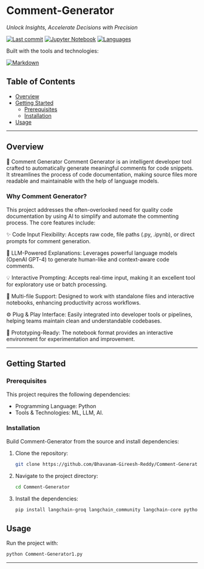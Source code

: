 # Comment-Generator

*Unlock Insights, Accelerate Decisions with Precision*

[![Last commit](https://img.shields.io/github/last-commit/Bhavanam-Gireesh-Reddy/Comment-Generator.svg?style=flat-square)](https://github.com/Bhavanam-Gireesh-Reddy/Comment-Generator/commits/main)
[![Jupyter Notebook](https://img.shields.io/badge/jupyter%20notebook-100.0%25-blue.svg?style=flat-square&logo=jupyter)](https://nbviewer.jupyter.org/github/Bhavanam-Gireesh-Reddy/Comment-Generator/blob/main/your_notebook_name.ipynb)
[![Languages](https://img.shields.io/github/languages/count/Bhavanam-GIreesh-Reddy/Comment-Generator.svg?style=flat-square)](https://github.com/Bhavanam-Gireesh-Reddy/Comment-Generator/search?l=Jupyter%20Notebook)

Built with the tools and technologies:

[![Markdown](https://img.shields.io/badge/Markdown-000000?style=flat-square&logo=markdown&logoColor=white)](https://www.markdownguide.org/)

## Table of Contents

* [Overview](#overview)
* [Getting Started](#getting-started)
    * [Prerequisites](#prerequisites)
    * [Installation](#installation)
* [Usage](#usage)

---

## Overview

🔧 Comment Generator
Comment Generator is an intelligent developer tool crafted to automatically generate meaningful comments for code snippets. It streamlines the process of code documentation, making source files more readable and maintainable with the help of language models.

### Why Comment Generator?
This project addresses the often-overlooked need for quality code documentation by using AI to simplify and automate the commenting process. The core features include:

✨ Code Input Flexibility: Accepts raw code, file paths (.py, .ipynb), or direct prompts for comment generation.

🧠 LLM-Powered Explanations: Leverages powerful language models (OpenAI GPT-4) to generate human-like and context-aware code comments.

💡 Interactive Prompting: Accepts real-time input, making it an excellent tool for exploratory use or batch processing.

📂 Multi-file Support: Designed to work with standalone files and interactive notebooks, enhancing productivity across workflows.

⚙️ Plug & Play Interface: Easily integrated into developer tools or pipelines, helping teams maintain clean and understandable codebases.

🧪 Prototyping-Ready: The notebook format provides an interactive environment for experimentation and improvement.

---

## Getting Started

### Prerequisites

This project requires the following dependencies:

* Programming Language: Python
* Tools & Technologies: ML, LLM, AI.

### Installation

Build Comment-Generator from the source and install dependencies:

1.  Clone the repository:

    ```bash
    git clone https://github.com/Bhavanam-Gireesh-Reddy/Comment-Generator.git
    ```
    
2.  Navigate to the project directory:

    ```bash
    cd Comment-Generator
    ```
3.  Install the dependencies:

    ```bash
    pip install langchain-groq langchain_community langchain-core python-dotenv
    ```

## Usage

Run the project with:

```bash
python Comment-Generator1.py
```
---
